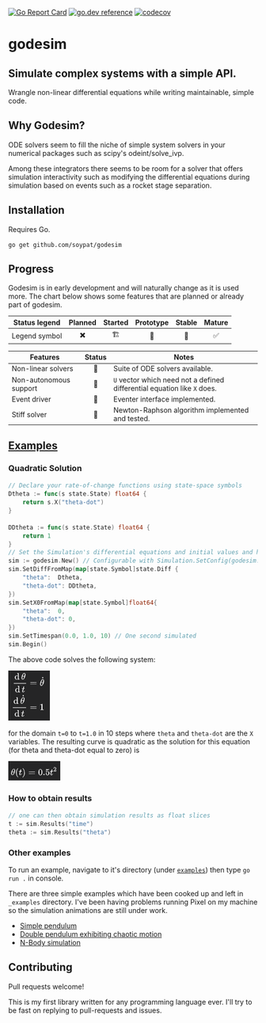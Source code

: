 [![Go Report Card](https://goreportcard.com/badge/github.com/soypat/godesim)](https://goreportcard.com/report/github.com/soypat/godesim)
[![go.dev reference](https://pkg.go.dev/badge/github.com/soypat/godesim)](https://pkg.go.dev/github.com/soypat/godesim)
[![codecov](https://codecov.io/gh/soypat/godesim/branch/main/graph/badge.svg)](https://codecov.io/gh/soypat/godesim/branch/main)

# godesim

Simulate complex systems with a simple API.
---

Wrangle non-linear differential equations while writing maintainable, simple code.

## Why Godesim?

ODE solvers seem to fill the niche of simple system solvers in
your numerical packages such as scipy's odeint/solve_ivp. 

Among these integrators there seems to be room for a solver that offers simulation interactivity such as modifying
the differential equations during simulation based on events such as a rocket stage separation.

## Installation

Requires Go.

```console
go get github.com/soypat/godesim
```

## Progress

Godesim is in early development and will naturally change as it is used more.
 The chart below shows some features that are planned or already part of godesim.

| Status legend | Planned | Started | Prototype | Stable | Mature |
| ------------- |:-------:|:-------:|:---------:|:------:|:------:|
| Legend symbol |    ✖️    |    🏗️   |     🐞️    |   🚦️   |   ✅️   |

| Features | Status | Notes |
| -------- |:------:| ----- |
| Non-linear solvers | 🚦️ | Suite of ODE solvers available. |
| Non-autonomous support | 🚦️ | `U` vector which need not a defined differential equation like `X` does.|
| Event driver | 🚦️ | Eventer interface implemented. |
| Stiff solver | 🚦️ | Newton-Raphson algorithm implemented and tested. |



## [Examples](./_examples)

### Quadratic Solution

```go
// Declare your rate-of-change functions using state-space symbols
Dtheta := func(s state.State) float64 {
	return s.X("theta-dot")
}

DDtheta := func(s state.State) float64 {
    return 1
}
// Set the Simulation's differential equations and initial values and hit Begin!
sim := godesim.New() // Configurable with Simulation.SetConfig(godesim.Config{...})
sim.SetDiffFromMap(map[state.Symbol]state.Diff {
    "theta":  Dtheta,
    "theta-dot": DDtheta,
})
sim.SetX0FromMap(map[state.Symbol]float64{
    "theta":  0,
    "theta-dot": 0,
})
sim.SetTimespan(0.0, 1.0, 10) // One second simulated
sim.Begin()
```

The above code solves the following system:

![](_assets/quadratic_eq.png)

for the domain `t=0` to `t=1.0` in 10 steps where `theta` and `theta-dot` are the `X` variables. The resulting curve is quadratic as the solution for this equation (for theta and theta-dot equal to zero) is

![](_assets/quadratic_eq_sol.png)

### How to obtain results
```go
// one can then obtain simulation results as float slices 
t := sim.Results("time")
theta := sim.Results("theta")
```


### Other examples

To run an example, navigate to it's directory (under [`examples`](./_examples)) then type `go run .` in console.

There are three simple examples which have been cooked up and left in `_examples` directory.
I've been having problems running Pixel on my machine so the simulation animations are still under work.

* [Simple pendulum](./_examples/simplePendulum)
* [Double pendulum exhibiting chaotic motion](./_examples/doublePendulum)
* [N-Body simulation](./_examples/n-body)

## Contributing

Pull requests welcome!

This is my first library written for any programming language ever. I'll try to be fast on replying to pull-requests and issues. 

